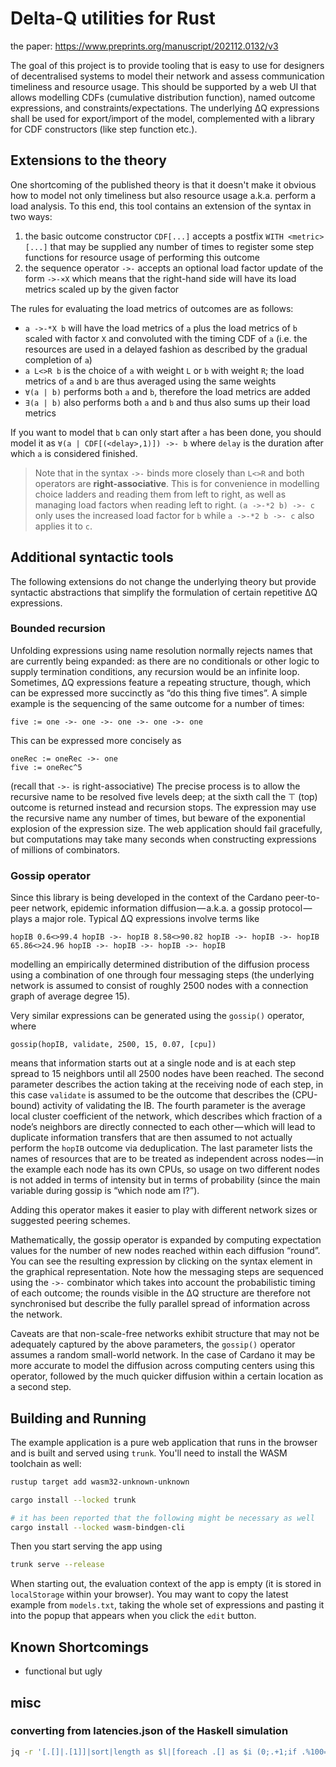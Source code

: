 # Delta-Q utilities for Rust

the paper: <https://www.preprints.org/manuscript/202112.0132/v3>

The goal of this project is to provide tooling that is easy to use for designers of decentralised systems to model their network and assess communication timeliness and resource usage.
This should be supported by a web UI that allows modelling CDFs (cumulative distribution function), named outcome expressions, and constraints/expectations.
The underlying ΔQ expressions shall be used for export/import of the model, complemented with a library for CDF constructors (like step function etc.).

## Extensions to the theory

One shortcoming of the published theory is that it doesn't make it obvious how to model not only timeliness but also resource usage a.k.a. perform a load analysis.
To this end, this tool contains an extension of the syntax in two ways:

1. the basic outcome constructor `CDF[...]` accepts a postfix `WITH <metric>[...]` that may be supplied any number of times to register some step functions for resource usage of performing this outcome
2. the sequence operator `->-` accepts an optional load factor update of the form `->-×X` which means that the right-hand side will have its load metrics scaled up by the given factor

The rules for evaluating the load metrics of outcomes are as follows:

- `a ->-*X b` will have the load metrics of `a` plus the load metrics of `b` scaled with factor `X` and convoluted with the timing CDF of `a` (i.e. the resources are used in a delayed fashion as described by the gradual completion of `a`)
- `a L<>R b` is the choice of `a` with weight `L` or `b` with weight `R`; the load metrics of `a` and `b` are thus averaged using the same weights
- `∀(a | b)` performs both `a` and `b`, therefore the load metrics are added
- `∃(a | b)` also performs both `a` and `b` and thus also sums up their load metrics

If you want to model that `b` can only start after `a` has been done, you should model it as `∀(a | CDF[(<delay>,1)]) ->- b` where `delay` is the duration after which `a` is considered finished.

> Note that in the syntax `->-` binds more closely than `L<>R` and both operators are **right-associative**.
> This is for convenience in modelling choice ladders and reading them from left to right, as well as managing load factors when reading left to right. `(a ->-*2 b) ->- c` only uses the increased load factor for `b` while `a ->-*2 b ->- c` also applies it to `c`.

## Additional syntactic tools

The following extensions do not change the underlying theory but provide syntactic abstractions that simplify the formulation of certain repetitive ΔQ expressions.

### Bounded recursion

Unfolding expressions using name resolution normally rejects names that are currently being expanded: as there are no conditionals or other logic to supply termination conditions, any recursion would be an infinite loop.
Sometimes, ΔQ expressions feature a repeating structure, though, which can be expressed more succinctly as “do this thing five times”.
A simple example is the sequencing of the same outcome for a number of times:

    five := one ->- one ->- one ->- one ->- one

This can be expressed more concisely as

    oneRec := oneRec ->- one
    five := oneRec^5

(recall that `->-` is right-associative)
The precise process is to allow the recursive name to be resolved five levels deep; at the sixth call the ⊤ (top) outcome is returned instead and recursion stops.
The expression may use the recursive name any number of times, but beware of the exponential explosion of the expression size.
The web application should fail gracefully, but computations may take many seconds when constructing expressions of millions of combinators.

### Gossip operator

Since this library is being developed in the context of the Cardano peer-to-peer network, epidemic information diffusion — a.k.a. a gossip protocol — plays a major role.
Typical ΔQ expressions involve terms like

    hopIB 0.6<>99.4 hopIB ->- hopIB 8.58<>90.82 hopIB ->- hopIB ->- hopIB 65.86<>24.96 hopIB ->- hopIB ->- hopIB ->- hopIB

modelling an empirically determined distribution of the diffusion process using a combination of one through four messaging steps (the underlying network is assumed to consist of roughly 2500 nodes with a connection graph of average degree 15).

Very similar expressions can be generated using the `gossip()` operator, where

    gossip(hopIB, validate, 2500, 15, 0.07, [cpu])

means that information starts out at a single node and is at each step spread to 15 neighbors until all 2500 nodes have been reached.
The second parameter describes the action taking at the receiving node of each step, in this case `validate` is assumed to be the outcome that describes the (CPU-bound) activity of validating the IB.
The fourth parameter is the average local cluster coefficient of the network, which describes which fraction of a node’s neighbors are directly connected to each other — which will lead to duplicate information transfers that are then assumed to not actually perform the `hopIB` outcome via deduplication.
The last parameter lists the names of resources that are to be treated as independent across nodes — in the example each node has its own CPUs, so usage on two different nodes is not added in terms of intensity but in terms of probability (since the main variable during gossip is “which node am I?”).

Adding this operator makes it easier to play with different network sizes or suggested peering schemes.

Mathematically, the gossip operator is expanded by computing expectation values for the number of new nodes reached within each diffusion “round”.
You can see the resulting expression by clicking on the syntax element in the graphical representation.
Note how the messaging steps are sequenced using the `->-` combinator which takes into account the probabilistic timing of each outcome; the rounds visible in the ΔQ structure are therefore not synchronised but describe the fully parallel spread of information across the network.

Caveats are that non-scale-free networks exhibit structure that may not be adequately captured by the above parameters, the `gossip()` operator assumes a random small-world network.
In the case of Cardano it may be more accurate to model the diffusion across computing centers using this operator, followed by the much quicker diffusion within a certain location as a second step.

## Building and Running

The example application is a pure web application that runs in the browser and is built and served using `trunk`.
You'll need to install the WASM toolchain as well:

```sh
rustup target add wasm32-unknown-unknown

cargo install --locked trunk

# it has been reported that the following might be necessary as well
cargo install --locked wasm-bindgen-cli
```

Then you start serving the app using

```sh
trunk serve --release
```

When starting out, the evaluation context of the app is empty (it is stored in `localStorage` within your browser).
You may want to copy the latest example from `models.txt`, taking the whole set of expressions and pasting it into the popup that appears when you click the `edit` button.

## Known Shortcomings

- functional but ugly

## misc

### converting from latencies.json of the Haskell simulation

```sh
jq -r '[.[]|.[1]]|sort|length as $l|[foreach .[] as $i (0;.+1;if .%100==0 or .==$l then "("+($i|tostring)+", "+(./$l|tostring)+")" else null end)|select(.)]|join(",")' latencies.json
```
